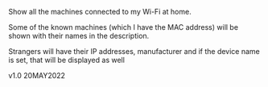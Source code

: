 Show all the machines connected to my Wi-Fi at home.

Some of the known machines (which I have the MAC address) will be shown with their names in the description.

Strangers will have their IP addresses, manufacturer and if the device name is set, that will be displayed as well

v1.0 20MAY2022
